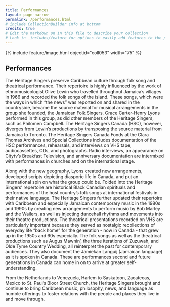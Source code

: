 ```yaml
---
title: Performances
layout: page-narrow
permalink: /performances.html
# include CollectionBuilder info at bottom
credits: true
# Edit the markdown on in this file to describe your collection
# Look in _includes/feature for options to easily add features to the page
---
```

{% include feature/image.html objectid="coll053" width="75" %}

## Performances

The Heritage Singers preserve Caribbean culture through folk song and theatrical performance. Their repertoire is highly influenced by the work of ethnomusicologist Olive Lewin who travelled throughout Jamaica’s villages in 1966 and recorded the folk songs of the island. These songs, which were the ways in which “the news” was reported on and shared in the countryside, became the source material for musical arrangements in the group she founded, the Jamaican Folk Singers. Grace Carter-Henry Lyons performed in this group, as did other members of the Heritage Singers, such as Philomen Campbell. The Heritage Singers Canada (HSC), however, diverges from Lewin’s productions by transposing the source material from Jamaica to Toronto. The Heritage Singers Canada Fonds at the Clara Thomas Archives and Special Collections includes documentation of the HSC performances, rehearsals, and interviews on VHS tape, audiocassettes, CDs, and photographs. Radio interviews, an appearance on Citytv’s Breakfast Television, and anniversary documentation are intermixed with performances in churches and on the international stage.

Along with the new geography, Lyons created new arrangements, developed scripts depicting diasporic life in Canada, and put an international spin on what the group could be. Folded into the Heritage Singers’ repertoire are historical Black Canadian spirituals and performances of the host country’s folk songs at international festivals in their native language. The Heritage Singers further updated their repertoire with Caribbean and especially Jamaican contemporary music in the 1980s and 1990s by creating new arrangements to perform music by Bob Marley and the Wailers, as well as injecting dancehall rhythms and movements into their theatre productions.  The theatrical presentations recorded on VHS are particularly important because they served as nostalgic recollections of everyday life “back home” for the generation - now in Canada - that grew up in the 1950s and 60s especially. The folk songs as well as the theatrical productions such as Augus Mawnin’, the three iterations of Zuzuwah, and Olde Tyme Country Wedding, all reinterpret the past for contemporary audiences. They also document the Jamiekan Languij (Jamaican language) as it is spoken in Canada. These are performances second and future generations in Canada can home in on to arrive at greater self-understanding.
 
From the Netherlands to Venezuela, Harlem to Saskatoon, Zacatecas, Mexico to St. Paul’s Bloor Street Church, the Heritage Singers brought and continue to bring Caribbean music, philosophy, news, and language as humble offerings to foster relations with the people and places they live in and move through.



